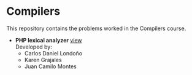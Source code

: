 # Compilers
This repository contains the problems worked in the Compilers course.

- **PHP lexical analyzer** [view](https://github.com/cdlavila/Compilers/tree/main/php_lexical_analyzer)\
  Developed by:
  - Carlos Daniel Londoño
  - Karen Grajales
  - Juan Camilo Montes
  
